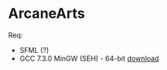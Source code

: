 # ArcaneArts

Req: 
  - SFML (?)
  - GCC 7.3.0 MinGW (SEH) - 64-bit [download](https://sourceforge.net/projects/mingw-w64/files/Toolchains%20targetting%20Win64/Personal%20Builds/mingw-builds/7.3.0/threads-posix/seh/x86_64-7.3.0-release-posix-seh-rt_v5-rev0.7z/download)
